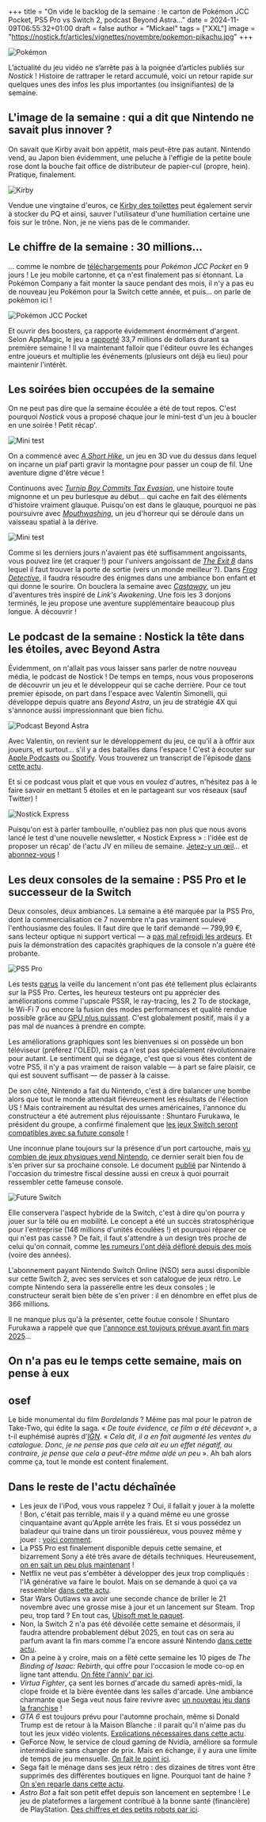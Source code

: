 +++
title = "On vide le backlog de la semaine : le carton de Pokémon JCC Pocket, PS5 Pro vs Switch 2, podcast Beyond Astra…"
date = 2024-11-09T06:55:32+01:00
draft = false
author = "Mickael"
tags = ["XXL"]
image = "https://nostick.fr/articles/vignettes/novembre/pokemon-pikachu.jpg"
+++

![Pokémon](pokemon-pikachu.jpg "Ouaissss des sous !!!")

L’actualité du jeu vidéo ne s’arrête pas à la poignée d’articles publiés sur *Nostick* ! Histoire de rattraper le retard accumulé, voici un retour rapide sur quelques unes des infos les plus importantes (ou insignifiantes) de la semaine.

## L'image de la semaine : qui a dit que Nintendo ne savait plus innover ?

On savait que Kirby avait bon appétit, mais peut-être pas autant. Nintendo vend, au Japon bien évidemment, une peluche à l'effigie de la petite boule rose dont la bouche fait office de distributeur de papier-cul (propre, hein). Pratique, finalement.

![Kirby](kirby-pq.jpg "Miom du PQ.")

Vendue une vingtaine d'euros, ce [Kirby des toilettes](https://store-jp.nintendo.com/item/goods/VM_NSL_8_AAADA) peut également servir à stocker du PQ et ainsi, sauver l'utilisateur d'une humiliation certaine une fois sur le trône. Non, je ne viens pas de le commander.

## Le chiffre de la semaine : 30 millions…

… comme le nombre de [téléchargements](https://x.com/PokemonTCGP/status/1854728092717129756) pour *Pokémon JCC Pocket* en 9 jours !  Le jeu mobile cartonne, et ça n'est finalement pas si étonnant. La Pokémon Company a fait monter la sauce pendant des mois, il n'y a pas eu de nouveau jeu Pokémon pour la Switch cette année, et puis… on parle de pokémon ici ! 

![Pokémon JCC Pocket](pokemon-pocket.jpg "")

Et ouvrir des boosters, ça rapporte évidemment énormément d'argent. Selon AppMagic, le jeu a [rapporté](https://www.pocketgamer.biz/pokemon-tcg-pocket-has-second-best-mobile-launch-in-the-franchise-beaten-only-by-pokmon-go/) 33,7 millions de dollars durant sa première semaine ! Il va maintenant falloir que l'éditeur ouvre les échanges entre joueurs et multiplie les événements (plusieurs ont déjà eu lieu) pour maintenir l'intérêt.

## Les soirées bien occupées de la semaine

On ne peut pas dire que la semaine écoulée a été de tout repos. C'est pourquoi *Nostick* vous a proposé chaque jour le mini-test d'un jeu à boucler en une soirée ! Petit récap'.

![Mini test](mini-test-2.jpg "")

On a commencé avec [*A Short Hike*](https://nostick.fr/articles/2024/novembre/0411-ca-va-faire-votre-soiree-a-short-hike/), un jeu en 3D vue du dessus dans lequel on incarne un piaf parti gravir la montagne pour passer un coup de fil. Une aventure digne d'être vécue !

Continuons avec [*Turnip Boy Commits Tax Evasion*](https://nostick.fr/articles/2024/novembre/0511-test-turnip-boy-commits-tax-evasion/), une histoire toute mignonne et un peu burlesque au début… qui cache en fait des éléments d'histoire vraiment glauque. Puisqu'on est dans le glauque, pourquoi ne pas poursuivre avec *[Mouthwashing](https://nostick.fr/articles/2024/novembre/0611-ca-va-faire-votre-soiree-moutwashing/)*, un jeu d'horreur qui se déroule dans un vaisseau spatial à la dérive.

![Mini test](mini-test.jpg "")

Comme si les derniers jours n'avaient pas été suffisamment angoissants, vous pouvez lire (et craquer !) pour l'univers angoissant de *[The Exit 8](https://nostick.fr/articles/2024/novembre/0711-test-the-exit-8/)* dans lequel il faut trouver la porte de sortie (vers un monde meilleur ?). Dans *[Frog Detective](https://nostick.fr/articles/2024/novembre/0811-ca-va-faire-votre-soiree-frog-detective/)*, il faudra résoudre des énigmes dans une ambiance bon enfant et qui donne le sourire. On bouclera la semaine avec *[Castaway](https://nostick.fr/articles/2024/novembre/0911-test-castawy/)*, un jeu d'aventures très inspiré de *Link's Awakening*. Une fois les 3 donjons terminés, le jeu propose une aventure supplémentaire beaucoup plus longue. À découvrir !

## Le podcast de la semaine : Nostick la tête dans les étoiles, avec Beyond Astra

Évidemment, on n'allait pas vous laisser sans parler de notre nouveau média, le podcast de Nostick ! De temps en temps, nous vous proposerons de découvrir un jeu et le développeur qui se cache derrière. Pour ce tout premier épisode, on part dans l'espace avec Valentin Simonelli, qui développe depuis quatre ans *Beyond Astra*, un jeu de stratégie 4X qui s'annonce aussi impressionnant que bien fichu.

![Podcast Beyond Astra](podcast-beyond-astra.jpg "")

Avec Valentin, on revient sur le développement du jeu, ce qu'il a à offrir aux joueurs, et surtout… s'il y a des batailles dans l'espace ! C'est à écouter sur [Apple Podcasts](https://podcasts.apple.com/us/podcast/nostick/id1777492094) ou [Spotify](https://open.spotify.com/show/208w9hkiwdG3SISYVXjul1). Vous trouverez un transcript de l'épisode [dans cette actu](https://nostick.fr/articles/2024/novembre/0811-podcast-nostick-beyond-astra/).

Et si ce podcast vous plait et que vous en voulez d'autres, n'hésitez pas à le faire savoir en mettant 5 étoiles et en le partageant sur vos réseaux (sauf Twitter) !

![Nostick Express](nstckexpress.png "")

Puisqu'on est à parler tambouille, n'oubliez pas non plus que nous avons lancé le test d'une nouvelle newsletter, « Nostick Express » : l'idée est de proposer un récap' de l'actu JV en milieu de semaine. [Jetez-y un œil](https://nostick.fr/articles/2024/novembre/0711-nostick-express-rendezvous-du-jeudi/)… et [abonnez-vous](https://reloaded.nostick.fr/nostick-express-la-switch-2-sera-retrocompatible-les-specs-de-la-ps5-pro/) !

## Les deux consoles de la semaine : PS5 Pro et le successeur de la Switch

Deux consoles, deux ambiances. La semaine a été marquée par la PS5 Pro, dont la commercialisation ce 7 novembre n'a pas vraiment soulevé l'enthousiasme des foules. Il faut dire que le tarif demandé — 799,99 €, sans lecteur optique ni support vertical — a [pas mal refroidi les ardeurs](https://nostick.fr/articles/2024/septembre/1409-backlog-ps5-pro-destiny-2-the-crew-2/#la-grosse-info-de-la-semaine--le-retour-de-lhubris-de-playstation). Et puis la démonstration des capacités graphiques de la console n'a guère été probante.

![PS5 Pro](ps5-pro.jpg "")

Les tests [parus](https://www.pushsquare.com/features/round-up-ps5-pro-reviews-love-new-tech-and-its-glimpse-of-ps6-potential) la veille du lancement n'ont pas été tellement plus éclairants sur la PS5 Pro. Certes, les heureux testeurs ont pu apprécier des améliorations comme l'upscale PSSR, le ray-tracing, les 2 To de stockage, le Wi-Fi 7 ou encore la fusion des modes performances et qualité rendue possible grâce au [GPU plus puissant](https://nostick.fr/articles/2024/novembre/0411-specs-ps5-pro-enfin-connues/). C'est globalement positif, mais il y a pas mal de nuances à prendre en compte.

Les améliorations graphiques sont les bienvenues si on possède un bon téléviseur (préférez l'OLED), mais ça n'est pas spécialement révolutionnaire pour autant. Le sentiment qui se dégage, c'est que si vous êtes content de votre PS5, il n'y a pas vraiment de raison valable — à part se faire plaisir, ce qui est souvent suffisant — de passer à la caisse.

De son côté, Nintendo a fait du Nintendo, c'est à dire balancer une bombe alors que tout le monde attendait fiévreusement les résultats de l'élection US ! Mais contrairement au résultat des urnes américaines, l'annonce du constructeur a été autrement plus réjouissante : Shuntaro Furukawa, le président du groupe, a confirmé finalement que [les jeux Switch seront compatibles avec sa future console](https://nostick.fr/articles/2024/novembre/0611-jeux-switch-compatibles-future-console-nintendo/) ! 

Une inconnue plane toujours sur la présence d'un port cartouche, mais [vu combien de jeux physiques vend Nintendo](https://nostick.fr/articles/2024/octobre/2610-backlog-ubisoft-jeux-physiques-3ds/#la-grosse-info-de-la-semaine--le-physique-sur-une-voie-de-garage-le-démat-en-force), ce dernier serait bien fou de s'en priver sur sa prochaine console. Le document [publié](https://www.nintendo.co.jp/ir/pdf/2024/241106e.pdf) par Nintendo à l'occasion du trimestre fiscal dessine aussi en creux à quoi pourrait ressembler cette fameuse console. 

![Future Switch](nintendo-futur-switch.jpg "")

Elle conservera l'aspect hybride de la Switch, c'est à dire qu'on pourra y jouer sur la télé ou en mobilité. Le concept a été un succès stratosphérique pour l'entreprise (146 millions d'unités écoulées !) et pourquoi réparer ce qui n'est pas cassé ? De fait, il faut s'attendre à un design très proche de celui qu'on connait, comme [les rumeurs l'ont déjà défloré depuis des mois](https://nostick.fr/articles/2024/mai/0905-switch-2-tout-ce-que-lon-sait/) (voire des années).

L'abonnement payant Nintendo Switch Online (NSO) sera aussi disponible sur cette Switch 2, avec ses services et son catalogue de jeux rétro. Le compte Nintendo sera la passerelle entre les deux consoles ; le constructeur serait bien bête de s'en priver : il en dénombre en effet plus de 366 millions.

Il ne manque plus qu'à la présenter, cette foutue console ! Shuntaro Furukawa a rappelé que que [l'annonce est toujours prévue avant fin mars 2025](https://nostick.fr/articles/2024/novembre/0511-switch-2-toujours-annoncee-5-mois/)…

## On n'a pas eu le temps cette semaine, mais on pense à eux

## osef

Le bide monumental du film *Bordelands* ? Même pas mal pour le patron de Take-Two, qui édite la saga. « *De toute évidence, ce film a été décevant* », a t-il euphémisé auprès d'*[IGN](https://www.ign.com/articles/take-two-ceo-says-borderlands-movie-was-disappointing-but-didnt-hurt-at-all)*. « *Cela dit, il a en fait augmenté les ventes du catalogue. Donc, je ne pense pas que cela ait eu un effet négatif, au contraire, je pense que cela a peut-être même aidé un peu* ». Ah bah alors comme ça, tout le monde est content finalement.

## Dans le reste de l'actu déchaînée

- Les jeux de l'iPod, vous vous rappelez ? Oui, il fallait y jouer à la molette ! Bon, c'était pas terrible, mais il y a quand même eu une grosse cinquantaine avant qu'Apple arrête les frais. Et si vous possédez un baladeur qui traine dans un tiroir poussiéreux, vous pouvez même y jouer : [voici comment](https://nostick.fr/articles/2024/novembre/0411-jeux-ipod-reviennent-vie/).
- La PS5 Pro est finalement disponible depuis cette semaine, et bizarrement Sony a été très avare de détails techniques. Heureusement, [on en sait un peu plus maintenant](https://nostick.fr/articles/2024/novembre/0411-specs-ps5-pro-enfin-connues/) !
- Netflix ne veut pas s'embêter à développer des jeux trop compliqués : l'IA générative va faire le boulot. Mais on se demande à quoi ça va ressembler [dans cette actu](https://nostick.fr/articles/2024/novembre/0511-netflix-met-le-paquet-ia-generative/).
- Star Wars Outlaws va avoir une seconde chance de briller le 21 novembre avec une grosse mise à jour et un lancement sur Steam. Trop peu, trop tard ? En tout cas, [Ubisoft met le paquet](https://nostick.fr/articles/2024/novembre/0511-star-wars-outlaws-vraie-version/).
- Non, la Switch 2 n'a pas été dévoilée cette semaine et désormais, il faudra attendre probablement début 2025, en tout cas on sera au parfum avant la fin mars comme l'a encore assuré Nintendo [dans cette actu](https://nostick.fr/articles/2024/novembre/0511-switch-2-toujours-annoncee-5-mois/).
- On a peine à y croire, mais on a fêté cette semaine les 10 piges de *The Binding of Isaac: Rebirth*, qui offre pour l'occasion le mode co-op en ligne tant attendu. [On fête l'anniv' par ici](https://nostick.fr/articles/2024/novembre/0611-mode-co-op-ligne-10-ans-binding-isaac/).
- *Virtua Fighter*, ça sent les bornes d'arcade du samedi après-midi, la clope froide et la bière éventée dans les salles d'arcade. Une ambiance charmante que Sega veut nous faire revivre avec [un nouveau jeu dans la franchise](https://nostick.fr/articles/2024/novembre/0611-virtua-fighter-revenir-morts-sega/) !
- *GTA 6* est toujours prévu pour l'automne prochain, même si Donald Trump est de retour à la Maison Blanche : il parait qu'il n'aime pas du tout les jeux vidéo violents. [Explications nécessaires dans cette actu](https://nostick.fr/articles/2024/novembre/0711-gta-6-sortira-automne-2025-trump/).
- GeForce Now, le service de cloud gaming de Nvidia, améliore sa formule intermédiaire sans changer de prix. Mais en échange, il y aura une limite de temps de jeu mensuelle. [On fait le point ici](https://nostick.fr/articles/2024/novembre/0711-geforce-now-nvidia-limite-temps/).
- Sega fait le ménage dans ses jeux rétro : des dizaines de titres vont être supprimés des différentes boutiques en ligne. Pourquoi tant de haine ? [On s'en reparle dans cette actu](https://nostick.fr/articles/2024/novembre/0711-sega-vire-dizaines-jeux-retro-boutiques-ligne/).
- *Astro Bot* a fait son petit effet depuis son lancement en septembre ! Le jeu de plateformes a largement contribué à la bonne santé (financière) de PlayStation. [Des chiffres et des petits robots par ici](https://nostick.fr/articles/2024/novembre/0811-astro-bot-petit-robot-grandes-retombees-sony/).